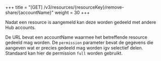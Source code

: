 +++
title = "[GET] /v3/resources/{resourceKey}/remove-share/{accountName}"
weight = 30
+++

Nadat een resource is aangemeld kan deze worden gedeeld met andere Hub accounts.

De URL bevat een accountName waarmee het betreffende resource gedeeld mag worden. De `permission` parameter bevat de gegevens die aangeven wat er precies gedeeld mag worden igv selectief delen. Standaard kan hier de permission `full` worden gebruikt.
